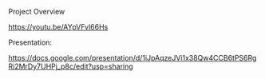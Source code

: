 Project Overview

https://youtu.be/AYpVFvl66Hs

Presentation:

https://docs.google.com/presentation/d/1iJpAqzeJVi1x38Qw4CCB6tPS6RgRi2MrDy7UHPj_p8c/edit?usp=sharing
